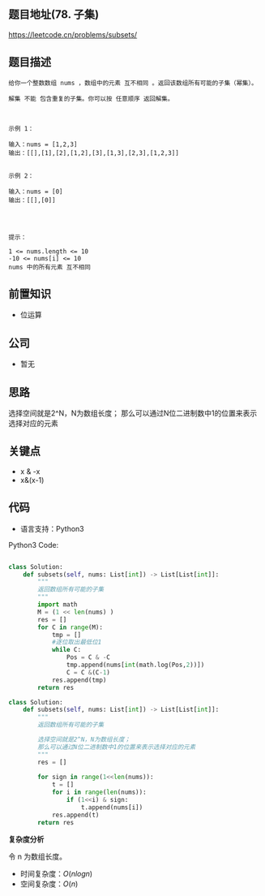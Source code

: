 
## 题目地址(78. 子集)

https://leetcode.cn/problems/subsets/

## 题目描述

```
给你一个整数数组 nums ，数组中的元素 互不相同 。返回该数组所有可能的子集（幂集）。

解集 不能 包含重复的子集。你可以按 任意顺序 返回解集。

 

示例 1：

输入：nums = [1,2,3]
输出：[[],[1],[2],[1,2],[3],[1,3],[2,3],[1,2,3]]


示例 2：

输入：nums = [0]
输出：[[],[0]]


 

提示：

1 <= nums.length <= 10
-10 <= nums[i] <= 10
nums 中的所有元素 互不相同
```

## 前置知识

- 位运算

## 公司

- 暂无

## 思路
选择空间就是2^N，N为数组长度；
那么可以通过N位二进制数中1的位置来表示选择对应的元素
## 关键点

-  x & -x
- x&(x-1)

## 代码

- 语言支持：Python3

Python3 Code:

```python

class Solution:
    def subsets(self, nums: List[int]) -> List[List[int]]:
        """
        返回数组所有可能的子集
        """
        import math
        M = (1 << len(nums) )
        res = []
        for C in range(M):
            tmp = []
            #逐位取出最低位1
            while C:
                Pos = C & -C
                tmp.append(nums[int(math.log(Pos,2))])
                C = C &(C-1)
            res.append(tmp)
        return res

```
```python
class Solution:
    def subsets(self, nums: List[int]) -> List[List[int]]:
        """
        返回数组所有可能的子集

        选择空间就是2^N，N为数组长度；
        那么可以通过N位二进制数中1的位置来表示选择对应的元素
        """
        res = []
        
        for sign in range(1<<len(nums)):
            t = []
            for i in range(len(nums)):
                if (1<<i) & sign:
                    t.append(nums[i])
            res.append(t)
        return res
```

**复杂度分析**

令 n 为数组长度。

- 时间复杂度：$O(nlogn)$
- 空间复杂度：$O(n)$
